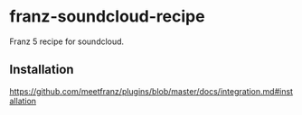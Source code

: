 # franz-soundcloud-recipe
Franz 5 recipe for soundcloud.


## Installation

https://github.com/meetfranz/plugins/blob/master/docs/integration.md#installation
